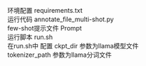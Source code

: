 环境配置  requirements.txt  
运行代码  annotate_file_multi-shot.py  
few-shot提示文件 Prompt  
运行脚本  run.sh  
在run.sh中 配置 ckpt_dir 参数为llama模型文件  
tokenizer_path 参数为llama分词文件

